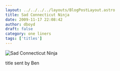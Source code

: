 ```yaml
---
layout: ../../../../layouts/BlogPostLayout.astro
title: Sad Connecticut Ninja
date: 2009-11-17 22:08:42
author: dboyd
draft: false
category: one liners
tags: ['titles']
---
```

<img
    srcset="https://img.selfiespirits.com/images/2009/11/sadCTNinja_480.avif 480w"
    sizes="(max-width: 480px) 100vw"
    src="https://img.selfiespirits.com/images/2009/11/sadCTNinja.jpg"
    alt="Sad Connecticut Ninja"
/>

title sent by Ben

